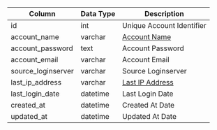 | Column             | Data Type | Description                      |
| ------------------ | --------- | -------------------------------- |
| id                 | int       | Unique Account Identifier        |
| account_name       | varchar   | [Account Name](account.md)       |
| account_password   | text      | Account Password                 |
| account_email      | varchar   | Account Email                    |
| source_loginserver | varchar   | Source Loginserver               |
| last_ip_address    | varchar   | [Last IP Address](account_ip.md) |
| last_login_date    | datetime  | Last Login Date                  |
| created_at         | datetime  | Created At Date                  |
| updated_at         | datetime  | Updated At Date                  |